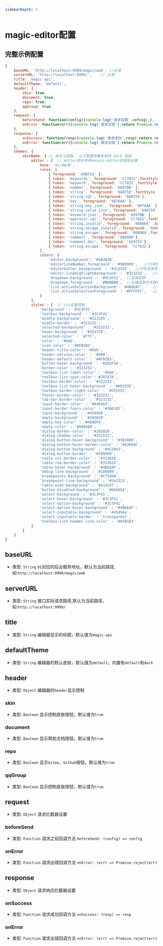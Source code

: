 ```yaml
---
sidebarDepth: 3
---
```


# magic-editor配置

## 完整示例配置
```js
{
    baseURL: 'http://localhost:9999/magic/web', //必填
    serverURL: 'http://localhost:9999/',    // 必填
    title: 'magic-api',
    defaultTheme: 'default',
    header: {
        skin: true,
        document: true,
        repo: true,
        qqGroup: true
    },
    request: {
        beforeSend: function(config){console.log('请求设置',cofnig);},
        onError: function(err){console.log('请求出错');return Promise.reject(err)},
    },
    response: {
        onSuccess: function(resp){console.log('请求成功',resp);return resp;},
        onError: function(err){console.log('请求出错');return Promise.reject(err)},
    },
    themes: {
        skinName: { // 自定义皮肤， 以下配置参数复制自 dark 皮肤
            editor : {  // editor部分参考monaco-editor的皮肤设置
                base: 'vs-dark',
                rules: [
                    { foreground: 'A9B7C6' },
                    { token: 'keywords', foreground: 'CC7832',fontStyle : 'bold'},
                    { token: 'keyword', foreground: 'CC7832',fontStyle : 'bold'},
                    { token: 'number', foreground: '6897BB' },
                    { token: 'string', foreground: '6A8759',fontStyle : 'bold' },
                    { token: 'string.sql', foreground: '6A8759'},
                    { token: 'key', foreground: '9876AA' },
                    { token: 'string.key.json', foreground: '9876AA' },
                    { token: 'string.value.json', foreground: '6A8759' },
                    { token: 'keyword.json', foreground: '6897BB' },
                    { token: 'operator.sql', foreground: 'CC7832',fontStyle : 'bold'},
                    { token: 'string.invalid', foreground: '008000' ,background : 'FFCCCC'},
                    { token: 'string.escape.invalid', foreground: '008000' ,background : 'FFCCCC'},
                    { token: 'string.escape', foreground: '000080',fontStyle : 'bold'},
                    { token: 'comment', foreground: '808080'},
                    { token: 'comment.doc', foreground: '629755'},
                    { token: 'string.escape', foreground: 'CC7832'}
                ],
                colors: {
                    'editor.background': '#2B2B2B',
                    'editorLineNumber.foreground': '#999999',	//行号的颜色
                    'editorGutter.background' : '#313335',	//行号背景色
                    'editor.lineHighlightBackground' : '#323232',	//光标所在行的颜色
                    'dropdown.background' : '#3C3F41',	//右键菜单
                    'dropdown.foreground' : '#BBBBBB',	//右键菜单文字颜色
                    'list.activeSelectionBackground': '#4B6EAF',	//右键菜单悬浮背景色
                    'list.activeSelectionForeground' : '#FFFFFF',	//右键菜单悬浮文字颜色
                }
            },
            styles : {  // css变量控制
                'background' : '#3C3F41',
                'toolbox-background' : '#3C3F41',
                'middle-background' : '#313335',
                'middle-border' : '#323232',
                'selected-background' : '#323232',
                'hover-background' : '#353739',
                'selected-color' : '#fff',
                'color' : '#bbb',
                'icon-color' : '#AFB1B3',
                'header-title-color': '#bbb',
                'header-version-color' : '#999',
                'header-default-color' : '#AFB1B3',
                'button-hover-background' : '#2D2F30',
                'border-color': '#323232',
                'toolbox-list-label-color' : '#bbb',
                'toolbox-list-span-color':'#787878',
                'toolbox-border-color' : '#323232',
                'toolbox-list-hover-background' : '#0D293E',
                'toolbox-border-right-color' : '#555555',
                'footer-border-color' : '#323232',
                'tab-bar-border-color' : '#323232',
                'input-border-color' : '#646464',
                'input-border-foucs-color' : '#3D6185',
                'input-background' : '#45494A',
                'empty-background' : '#282828',
                'empty-key-color' : '#489DF6',
                'empty-color' : '#A0A0A0',
                'dialog-border-color' : '#282828',
                'dialog-shadow-color' : '#151515',
                'dialog-button-hover-background' : '#365880',
                'dialog-button-hover-border-color' : '#43688C',
                'dialog-button-background' : '#4C5052',
                'dialog-button-border' : '#5E6060',
                'table-col-border-color' : '#333638',
                'table-row-border-color' : '#333638',
                'table-hover-background' : '#4B6EAF',
                'debug-line-background' : '#2D6099',
                'breakpoints-background' : '#C75450',
                'breakpoint-line-background' : '#3a2323',
                'table-even-background' : '#414547',
                'button-disabled-background' : '#5A5A5A',
                'select-background' : '#3C3F41',
                'select-hover-background' : '#3C3F41',
                'select-option-background' : '#3C3F41',
                'select-option-hover-background' : '#4B6EAF',
                'select-inputable-background' : '#45494a',
                'select-inputable-border' : 'transparent',
                'toolbox-list-header-icon-color' : '#AFB1B3'
            }
        }
    }
}
```

## baseURL
- 类型: `String`
`UI`对应的后台服务地址，默认为当前路径,如:`http://localhost:9999/magic/web`

## serverURL
- 类型: `String`
接口实际请求路径,默认为当前路径，如:`http://localhost:9999/`

## title
- 类型: `String`
编辑器显示的标题，默认值为`magic-api`

## defaultTheme
- 类型: `String`
编辑器的默认皮肤，默认值为`default`，内置有`default`和`dark`

## header
- 类型: `Object`
编辑器的`header`显示控制

### skin
- 类型: `Boolean`
显示控制皮肤按钮，默认值为`true`

### document
- 类型: `Boolean`
显示帮助文档按钮，默认值为`true`

### repo
- 类型: `Boolean`
显示`Gitee`、`Github`按钮，默认值为`true`

### qqGroup
- 类型: `Boolean`
显示控制皮肤按钮，默认值为`true`

## request
- 类型: `Object`
请求拦截器设置

### beforeSend
- 类型: `Function`
请求之前回调方法
`beforeSend: (config) => config`

### onError
- 类型: `Function`
请求出错回调方法
`onError: (err) => Promise.reject(err)`


## response
- 类型: `Object`
请求响应拦截器设置

### onSuccess
- 类型: `Function`
请求成功回调方法
`onSuccess: (resp) => resp`

### onError
- 类型: `Function`
请求出错回调方法
`onError: (err) => Promise.reject(err)`

